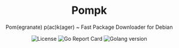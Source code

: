 <h1 align="center">Pompk</h1>
<p align="center">Pom(egranate) p(ac)k(ager) ~ Fast Package Downloader for Debian</p>
<div align="center">
	<img src="https://img.shields.io/github/license/inohime/Pompk" alt="License" />
  <img src="https://goreportcard.com/badge/github.com/inohime/pompk" alt="Go Report Card" />
	<img src="https://img.shields.io/github/go-mod/go-version/inohime/Pompk" alt="Golang version" />
</div>
